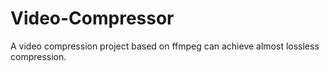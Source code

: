 # Video-Compressor
A video compression project based on ffmpeg can achieve almost lossless compression.
